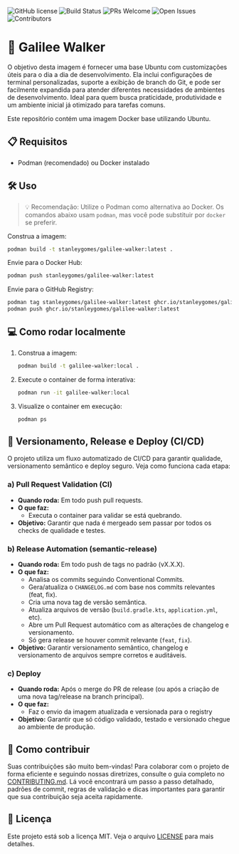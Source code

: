 ![GitHub license](https://img.shields.io/badge/license-MIT-blue.svg)
![Build Status](https://img.shields.io/github/actions/workflow/status/stanleygomes/galilee-walker/deploy.yml)
![PRs Welcome](https://img.shields.io/badge/PRs-welcome-brightgreen.svg)
![Open Issues](https://img.shields.io/github/issues/stanleygomes/galilee-walker)
![Contributors](https://img.shields.io/github/contributors/stanleygomes/galilee-walker)

# 🐳 Galilee Walker

O objetivo desta imagem é fornecer uma base Ubuntu com customizações úteis para o dia a dia de desenvolvimento. Ela inclui configurações de terminal personalizadas, suporte a exibição de branch do Git, e pode ser facilmente expandida para atender diferentes necessidades de ambientes de desenvolvimento. Ideal para quem busca praticidade, produtividade e um ambiente inicial já otimizado para tarefas comuns.

Este repositório contém uma imagem Docker base utilizando Ubuntu.

## 📋 Requisitos

- Podman (recomendado) ou Docker instalado

## 🛠️ Uso

> 💡 Recomendação: Utilize o Podman como alternativa ao Docker. Os comandos abaixo usam `podman`, mas você pode substituir por `docker` se preferir.

Construa a imagem:
```sh
podman build -t stanleygomes/galilee-walker:latest .
```

Envie para o Docker Hub:
```sh
podman push stanleygomes/galilee-walker:latest
```

Envie para o GitHub Registry:
```sh
podman tag stanleygomes/galilee-walker:latest ghcr.io/stanleygomes/galilee-walker:latest
podman push ghcr.io/stanleygomes/galilee-walker:latest
```

## 💻 Como rodar localmente

1. Construa a imagem:
   ```sh
   podman build -t galilee-walker:local .
   ```

2. Execute o container de forma interativa:
   ```sh
   podman run -it galilee-walker:local
   ```

3. Visualize o container em execução:
   ```sh
   podman ps
   ```

## 🚀 Versionamento, Release e Deploy (CI/CD)

O projeto utiliza um fluxo automatizado de CI/CD para garantir qualidade, versionamento semântico e deploy seguro. Veja como funciona cada etapa:

### a) Pull Request Validation (CI)
- **Quando roda:** Em todo push pull requests.
- **O que faz:**
  - Executa o container para validar se está quebrando.
- **Objetivo:** Garantir que nada é mergeado sem passar por todos os checks de qualidade e testes.

### b) Release Automation (semantic-release)
- **Quando roda:** Em todo push de tags no padrão (vX.X.X).
- **O que faz:**
  - Analisa os commits seguindo Conventional Commits.
  - Gera/atualiza o `CHANGELOG.md` com base nos commits relevantes (feat, fix).
  - Cria uma nova tag de versão semântica.
  - Atualiza arquivos de versão (`build.gradle.kts`, `application.yml`, etc).
  - Abre um Pull Request automático com as alterações de changelog e versionamento.
  - Só gera release se houver commit relevante (`feat`, `fix`).
- **Objetivo:** Garantir versionamento semântico, changelog e versionamento de arquivos sempre corretos e auditáveis.

### c) Deploy
- **Quando roda:** Após o merge do PR de release (ou após a criação de uma nova tag/release na branch principal).
- **O que faz:**
  - Faz o envio da imagem atualizada e versionada para o registry
- **Objetivo:** Garantir que só código validado, testado e versionado chegue ao ambiente de produção.


## 🤝 Como contribuir

Suas contribuições são muito bem-vindas! Para colaborar com o projeto de forma eficiente e seguindo nossas diretrizes, consulte o guia completo no [CONTRIBUTING.md](CONTRIBUTING.md). Lá você encontrará um passo a passo detalhado, padrões de commit, regras de validação e dicas importantes para garantir que sua contribuição seja aceita rapidamente.

## 📜 Licença

Este projeto está sob a licença MIT. Veja o arquivo [LICENSE](LICENSE) para mais detalhes.
